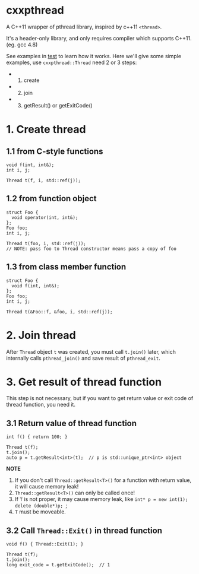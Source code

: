 # cxxpthread
A C++11 wrapper of pthread library, inspired by c++11 `<thread>`.

It's a header-only library, and only requires compiler which supports C++11. (eg. gcc 4.8)

See examples in [test](./test) to learn how it works.
Here we'll give some simple examples, use `cxxpthread::Thread` need 2 or 3 steps:
- 1. create
- 2. join
- 3. getResult() or getExitCode()

# 1. Create thread
## 1.1 from C-style functions
```
void f(int, int&);
int i, j;

Thread t(f, i, std::ref(j));
```

## 1.2 from function object
```
struct Foo {
  void operator(int, int&);
};
Foo foo;
int i, j;

Thread t(foo, i, std::ref(j));
// NOTE: pass foo to Thread constructor means pass a copy of foo
```

## 1.3 from class member function
```
struct Foo {
  void f(int, int&);
};
Foo foo;
int i, j;

Thread t(&Foo::f, &foo, i, std::ref(j));
```

# 2. Join thread
After `Thread` object `t` was created, you must call `t.join()` later, which internally calls `pthread_join()` and save result of `pthread_exit`.

# 3. Get result of thread function
This step is not necessary, but if you want to get return value or exit code of thread function, you need it.
## 3.1 Return value of thread function
```
int f() { return 100; }

Thread t(f);
t.join();
auto p = t.getResult<int>(t);  // p is std::unique_ptr<int> object
```
**NOTE**
1. If you don't call `Thread::getResult<T>()` for a function with return value, it will cause memory leak!
2. `Thread::getResult<T>()` can only be called once!
3. If `T` is not proper, it may cause memory leak, like `int* p = new int(1); delete (double*)p; `;
4. `T` must be moveable.

## 3.2 Call `Thread::Exit()` in thread function
```
void f() { Thread::Exit(1); }

Thread t(f);
t.join();
long exit_code = t.getExitCode();  // 1
```
